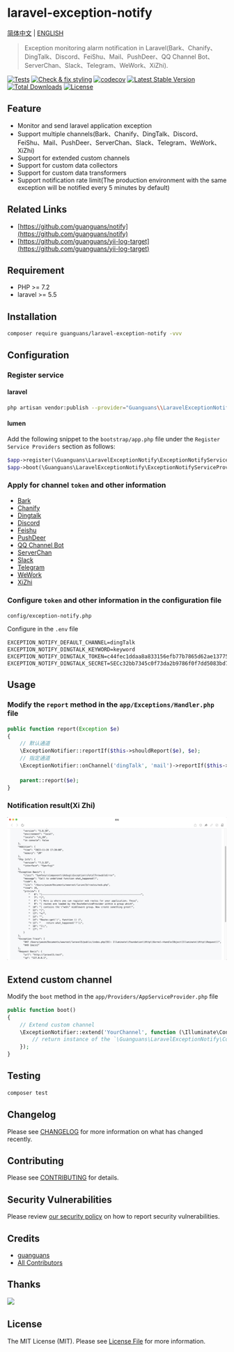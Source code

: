 # laravel-exception-notify

[简体中文](README.md) | [ENGLISH](README-EN.md)

> Exception monitoring alarm notification in Laravel(Bark、Chanify、DingTalk、Discord、FeiShu、Mail、PushDeer、QQ Channel Bot、ServerChan、Slack、Telegram、WeWork、XiZhi).

[![Tests](https://github.com/guanguans/laravel-exception-notify/workflows/Tests/badge.svg)](https://github.com/guanguans/laravel-exception-notify/actions)
[![Check & fix styling](https://github.com/guanguans/laravel-exception-notify/workflows/Check%20&%20fix%20styling/badge.svg)](https://github.com/guanguans/laravel-exception-notify/actions)
[![codecov](https://codecov.io/gh/guanguans/laravel-exception-notify/branch/main/graph/badge.svg?token=URGFAWS6S4)](https://codecov.io/gh/guanguans/laravel-exception-notify)
[![Latest Stable Version](https://poser.pugx.org/guanguans/laravel-exception-notify/v)](//packagist.org/packages/guanguans/laravel-exception-notify)
[![Total Downloads](https://poser.pugx.org/guanguans/laravel-exception-notify/downloads)](//packagist.org/packages/guanguans/laravel-exception-notify)
[![License](https://poser.pugx.org/guanguans/laravel-exception-notify/license)](//packagist.org/packages/guanguans/laravel-exception-notify)

## Feature

* Monitor and send laravel application exception
* Support multiple channels(Bark、Chanify、DingTalk、Discord、FeiShu、Mail、PushDeer、ServerChan、Slack、Telegram、WeWork、XiZhi)
* Support for extended custom channels
* Support for custom data collectors
* Support for custom data transformers
* Support notification rate limit(The production environment with the same exception will be notified every 5 minutes by default)

## Related Links

* [https://github.com/guanguans/notify](https://github.com/guanguans/notify)
* [https://github.com/guanguans/yii-log-target](https://github.com/guanguans/yii-log-target)

## Requirement

* PHP >= 7.2
* laravel >= 5.5

## Installation

```bash
composer require guanguans/laravel-exception-notify -vvv
```

## Configuration

### Register service

#### laravel

```bash
php artisan vendor:publish --provider="Guanguans\\LaravelExceptionNotify\\ExceptionNotifyServiceProvider"
```

#### lumen

Add the following snippet to the `bootstrap/app.php` file under the `Register Service Providers` section as follows:

```php
$app->register(\Guanguans\LaravelExceptionNotify\ExceptionNotifyServiceProvider::class);
$app->boot(\Guanguans\LaravelExceptionNotify\ExceptionNotifyServiceProvider::class);
```

### Apply for channel `token` and other information

* [Bark](https://github.com/Finb/Bark)
* [Chanify](https://github.com/chanify?type=source)
* [Dingtalk](https://developers.dingtalk.com/document/app/custom-robot-access)
* [Discord](https://discord.com/developers/docs/resources/webhook#edit-webhook-message)
* [Feishu](https://www.feishu.cn/hc/zh-CN/articles/360024984973)
* [PushDeer](http://pushdeer.com)
* [QQ Channel Bot](https://bot.q.qq.com/wiki/develop/api/openapi/message/post_messages.html)
* [ServerChan](https://sct.ftqq.com)
* [Slack](https://api.slack.com/messaging/webhooks)
* [Telegram](https://core.telegram.org/bots/api#sendmessage)
* [WeWork](https://work.weixin.qq.com/help?doc_id=13376)
* [XiZhi](https://xz.qqoq.net/#/index)

### Configure `token` and other information in the configuration file

`config/exception-notify.php`

Configure in the `.env` file

```dotenv
EXCEPTION_NOTIFY_DEFAULT_CHANNEL=dingTalk
EXCEPTION_NOTIFY_DINGTALK_KEYWORD=keyword
EXCEPTION_NOTIFY_DINGTALK_TOKEN=c44fec1ddaa8a833156efb77b7865d62ae13775418030d94d
EXCEPTION_NOTIFY_DINGTALK_SECRET=SECc32bb7345c0f73da2b9786f0f7dd5083bd768a29b82
```

## Usage

### Modify the `report` method in the `app/Exceptions/Handler.php` file

```php
public function report(Exception $e)
{
    // 默认通道
    \ExceptionNotifier::reportIf($this->shouldReport($e), $e);
    // 指定通道
    \ExceptionNotifier::onChannel('dingTalk', 'mail')->reportIf($this->shouldReport($e), $e);

    parent::report($e);
}
```

### Notification result(Xi Zhi)

![xiZhi](docs/xiZhi.jpg)

## Extend custom channel

Modify the `boot` method in the `app/Providers/AppServiceProvider.php` file

```php
public function boot()
{
    // Extend custom channel
    \ExceptionNotifier::extend('YourChannel', function (\Illuminate\Contracts\Container\Container $container){
        // return instance of the `\Guanguans\LaravelExceptionNotify\Contracts\ChannelContract`.          
    });
}
```

## Testing

```bash
composer test
```

## Changelog

Please see [CHANGELOG](CHANGELOG.md) for more information on what has changed recently.

## Contributing

Please see [CONTRIBUTING](.github/CONTRIBUTING.md) for details.

## Security Vulnerabilities

Please review [our security policy](../../security/policy) on how to report security vulnerabilities.

## Credits

* [guanguans](https://github.com/guanguans)
* [All Contributors](../../contributors)

## Thanks

[![](https://resources.jetbrains.com/storage/products/company/brand/logos/jb_beam.svg)](https://www.jetbrains.com/?from=https://github.com/guanguans)

## License

The MIT License (MIT). Please see [License File](LICENSE) for more information.
